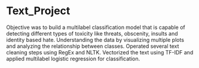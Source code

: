 # Text_Project
Objective was to build a multilabel classification model that is capable of detecting different types of toxicity like threats, obscenity, insults and identity based hate.
Understanding the data by visualizing multiple plots and analyzing the relationship between classes.
Operated several text cleaning steps using RegEx and NLTK.
Vectorized the text using TF-IDF and applied multilabel logistic regression for classification.

